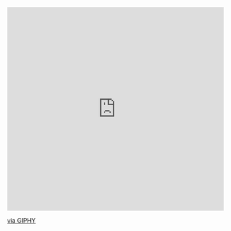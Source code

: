 <div style="width:100%;height:0;padding-bottom:94%;position:relative;"><iframe src="https://giphy.com/embed/H2yVWsNxB6ujdPS199" width="100%" height="100%" style="position:absolute" frameBorder="0" class="giphy-embed" allowFullScreen></iframe></div><p><a href="https://giphy.com/stickers/flag-germany-german-H2yVWsNxB6ujdPS199">via GIPHY</a></p>
